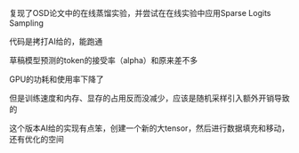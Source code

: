 复现了OSD论文中的在线蒸馏实验，并尝试在在线实验中应用Sparse Logits Sampling  

代码是拷打AI给的，能跑通  

草稿模型预测的token的接受率（alpha）和原来差不多  

GPU的功耗和使用率下降了  

但是训练速度和内存、显存的占用反而没减少，应该是随机采样引入额外开销导致的  

这个版本AI给的实现有点笨，创建一个新的大tensor，然后进行数据填充和移动，还有优化的空间
